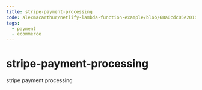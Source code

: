```yaml
---
title: stripe-payment-processing
code: alexmacarthur/netlify-lambda-function-example/blob/68a0cdc05e201d68fe80b0926b0af7ff88f15802/lambda-src/purchase.js#L43
tags: 
  - payment
  - ecommerce
---
```


# stripe-payment-processing

stripe payment processing 
